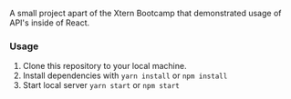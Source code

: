 A small project apart of the Xtern Bootcamp that demonstrated usage of API's inside of React.

### Usage

1. Clone this repository to your local machine.
2. Install dependencies with `yarn install` or `npm install`
3. Start local server `yarn start` or `npm start`
